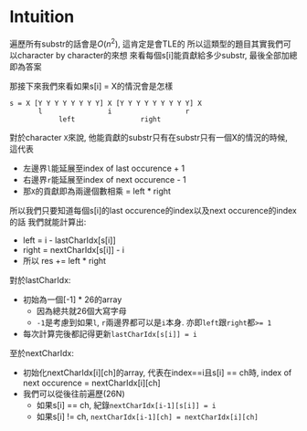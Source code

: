 # Intuition

遍歷所有substr的話會是$O(n^2)$, 這肯定是會TLE的
所以這類型的題目其實我們可以character by character的來想
來看每個s[i]能貢獻給多少substr, 最後全部加總即為答案

那接下來我們來看如果s[i] = X的情況會是怎樣


```
s = X [Y Y Y Y Y Y Y Y] X [Y Y Y Y Y Y Y Y Y] X
       l                i                  r 
            left                right
```

對於character `X`來說, 他能貢獻的substr只有在substr只有一個X的情況的時候, 這代表
- 左邊界`l`能延展至index of last occurence + 1
- 右邊界`r`能延展至index of next occurence - 1
- 那`X`的貢獻即為兩邊個數相乘 = left * right

所以我們只要知道每個s[i]的last occurence的index以及next occurence的index的話
我們就能計算出:
- left = i - lastCharIdx[s[i]]
- right = nextCharIdx[s[i]] - i
- 所以 res += left * right

對於lastCharIdx:
- 初始為一個[-1] * 26的array
  - 因為總共就26個大寫字母
  - `-1`是考慮到如果`l`, `r`兩邊界都可以是`i`本身. 亦即`left`跟`right`都`>= 1`
- 每次計算完後都記得更新`lastCharIdx[s[i]] = i`

至於nextCharIdx:
- 初始化nextCharIdx[i][ch]的array, 代表在index==i且s[i] == ch時, index of next occurence = nextCharIdx[i][ch]
- 我們可以從後往前遍歷(26N)
  - 如果s[i] == ch, 紀錄`nextCharIdx[i-1][s[i]] = i`
  - 如果s[i] != ch, `nextCharIdx[i-1][ch] = nextCharIdx[i][ch]`

